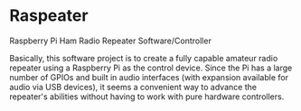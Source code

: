 Raspeater
========

Raspberry Pi Ham Radio Repeater Software/Controller

Basically, this software project is to create a fully capable amateur radio repeater using a Raspberry Pi as the control device. Since the Pi has a large number of GPIOs and built in audio interfaces (with expansion available for audio via USB devices), it seems a convenient way to advance the repeater's abilities without having to work with pure hardware controllers.

